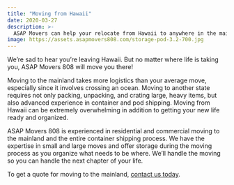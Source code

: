 ```yaml
---
title: "Moving from Hawaii"
date: 2020-03-27
description: >-
  ASAP Movers can help your relocate from Hawaii to anywhere in the mainland.
image: https://assets.asapmovers808.com/storage-pod-3.2-700.jpg
---
```

We’re sad to hear you’re leaving Hawaii. But no matter where life is taking you, ASAP Movers 808 will move you there!

Moving to the mainland takes more logistics than your average move, especially since it involves crossing an ocean. Moving to another state requires not only packing, unpacking, and crating large, heavy items, but also advanced experience in container and pod shipping. Moving from Hawaii can be extremely overwhelming in addition to getting your new life ready and organized.  

ASAP Movers 808 is experienced in residential and commercial moving to the mainland and the entire container shipping process. We have the expertise in small and large moves and offer storage during the moving process as you organize what needs to be where. We’ll handle the moving so you can handle the next chapter of your life. 

To get a quote for moving to the mainland, [contact us today](/contact).